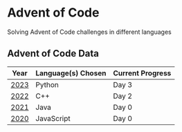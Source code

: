 # Advent of Code
Solving Advent of Code challenges in different languages

## Advent of Code Data

| Year |  Language(s) Chosen |  Current Progress  |
|-----|---------------- | --------------- |
[2023](https://github.com/Jdwalli/coding-challenges/tree/master/advent-of-code/2023) | Python | Day 3 |
[2022](https://github.com/Jdwalli/coding-challenges/tree/master/advent-of-code/2022) | C++ | Day 2 |
[2021](https://github.com/Jdwalli/coding-challenges/tree/master/advent-of-code/2021) | Java | Day 0 |
[2020](https://github.com/Jdwalli/coding-challenges/tree/master/advent-of-code/2020) | JavaScript | Day 0 |



 


